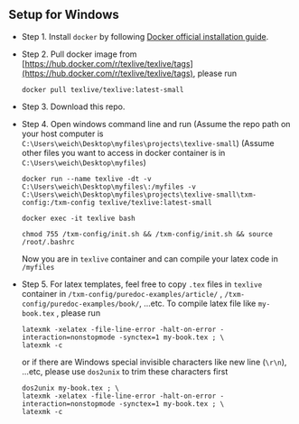 
## Setup for Windows

* Step 1. Install `docker` by following [Docker official installation guide](https://docs.docker.com/install/).

* Step 2. Pull docker image from [https://hub.docker.com/r/texlive/texlive/tags](https://hub.docker.com/r/texlive/texlive/tags), please run
  ```
  docker pull texlive/texlive:latest-small
  ```

* Step 3. Download this repo.

* Step 4. Open windows command line and run
  (Assume the repo path on your host computer is `C:\Users\weich\Desktop\myfiles\projects\texlive-small`)
  (Assume other files you want to access in docker container is in `C:\Users\weich\Desktop\myfiles`)
  ```
  docker run --name texlive -dt -v C:\Users\weich\Desktop\myfiles\:/myfiles -v C:\Users\weich\Desktop\myfiles\projects\texlive-small\txm-config:/txm-config texlive/texlive:latest-small
  ```

  ```
  docker exec -it texlive bash
  ```
  
  ```
  chmod 755 /txm-config/init.sh && /txm-config/init.sh && source /root/.bashrc
  ```
  
  Now you are in `texlive` container and can compile your latex code in `/myfiles`

* Step 5. For latex templates, feel free to copy `.tex` files in `texlive` container in `/txm-config/puredoc-examples/article/` , `/txm-config/puredoc-examples/book/`, ...etc. To compile latex file like `my-book.tex` , please run
  ```
  latexmk -xelatex -file-line-error -halt-on-error -interaction=nonstopmode -synctex=1 my-book.tex ; \
  latexmk -c
  ```
  or if there are Windows special invisible characters like new line (`\r\n`), ...etc, please use `dos2unix` to trim these characters first
  ```
  dos2unix my-book.tex ; \
  latexmk -xelatex -file-line-error -halt-on-error -interaction=nonstopmode -synctex=1 my-book.tex ; \
  latexmk -c
  ```